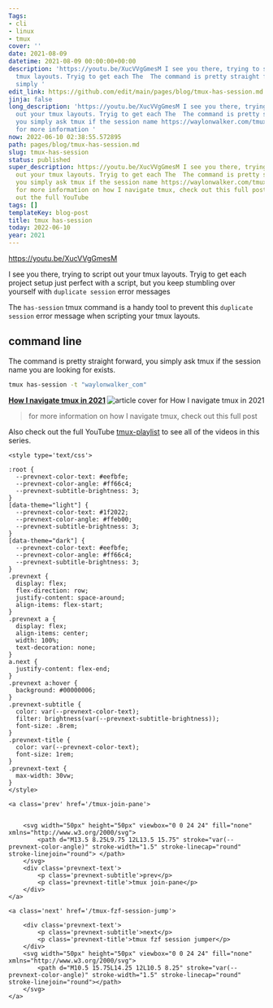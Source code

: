 ```yaml
---
Tags:
- cli
- linux
- tmux
cover: ''
date: 2021-08-09
datetime: 2021-08-09 00:00:00+00:00
description: 'https://youtu.be/XucVVgGmesM I see you there, trying to script out your
  tmux layouts. Tryig to get each The  The command is pretty straight forward, you
  simply '
edit_link: https://github.com/edit/main/pages/blog/tmux-has-session.md
jinja: false
long_description: 'https://youtu.be/XucVVgGmesM I see you there, trying to script
  out your tmux layouts. Tryig to get each The  The command is pretty straight forward,
  you simply ask tmux if the session name https://waylonwalker.com/tmux-nav-2021/
  for more information '
now: 2022-06-10 02:38:55.572895
path: pages/blog/tmux-has-session.md
slug: tmux-has-session
status: published
super_description: https://youtu.be/XucVVgGmesM I see you there, trying to script
  out your tmux layouts. Tryig to get each The  The command is pretty straight forward,
  you simply ask tmux if the session name https://waylonwalker.com/tmux-nav-2021/
  for more information on how I navigate tmux, check out this full post Also check
  out the full YouTube
tags: []
templateKey: blog-post
title: tmux has-session
today: 2022-06-10
year: 2021
---
```


https://youtu.be/XucVVgGmesM

I see you there, trying to script out your tmux layouts. Tryig to get each
project setup just perfect with a script, but you keep stumbling over yourself
with `duplicate session` error messages

The `has-session` tmux command is a handy tool to prevent this `duplicate
session` error message when scripting your tmux layouts.

## command line

The command is pretty straight forward, you simply ask tmux if the session name
you are looking for exists.

``` bash
tmux has-session -t "waylonwalker_com"
```


  <div class="onelinelink-wrapper">
      <a class="onelinelink" href="https://waylonwalker.com/tmux-nav-2021/">
          <img style="float: right;" align='right' src="https://images.waylonwalker.com/tmux-nav-2021-og_250x140.png" alt="article cover for 
 How I navigate tmux in 2021
"/>
          <p><strong>
 How I navigate tmux in 2021
</strong></p>
      </a>
  </div>


> for more information on how I navigate tmux, check out this full post


Also check out the full YouTube
[tmux-playlist](https://www.youtube.com/playlist?list=PLTRNG6WIHETB4reAxbWza3CZeP9KL6Bkr)
to see all of the videos in this series.
<div class='prevnext'>

    <style type='text/css'>

    :root {
      --prevnext-color-text: #eefbfe;
      --prevnext-color-angle: #ff66c4;
      --prevnext-subtitle-brightness: 3;
    }
    [data-theme="light"] {
      --prevnext-color-text: #1f2022;
      --prevnext-color-angle: #ffeb00;
      --prevnext-subtitle-brightness: 3;
    }
    [data-theme="dark"] {
      --prevnext-color-text: #eefbfe;
      --prevnext-color-angle: #ff66c4;
      --prevnext-subtitle-brightness: 3;
    }
    .prevnext {
      display: flex;
      flex-direction: row;
      justify-content: space-around;
      align-items: flex-start;
    }
    .prevnext a {
      display: flex;
      align-items: center;
      width: 100%;
      text-decoration: none;
    }
    a.next {
      justify-content: flex-end;
    }
    .prevnext a:hover {
      background: #00000006;
    }
    .prevnext-subtitle {
      color: var(--prevnext-color-text);
      filter: brightness(var(--prevnext-subtitle-brightness));
      font-size: .8rem;
    }
    .prevnext-title {
      color: var(--prevnext-color-text);
      font-size: 1rem;
    }
    .prevnext-text {
      max-width: 30vw;
    }
    </style>
    
    <a class='prev' href='/tmux-join-pane'>
    

        <svg width="50px" height="50px" viewbox="0 0 24 24" fill="none" xmlns="http://www.w3.org/2000/svg">
            <path d="M13.5 8.25L9.75 12L13.5 15.75" stroke="var(--prevnext-color-angle)" stroke-width="1.5" stroke-linecap="round" stroke-linejoin="round"> </path>
        </svg>
        <div class='prevnext-text'>
            <p class='prevnext-subtitle'>prev</p>
            <p class='prevnext-title'>tmux join-pane</p>
        </div>
    </a>
    
    <a class='next' href='/tmux-fzf-session-jump'>
    
        <div class='prevnext-text'>
            <p class='prevnext-subtitle'>next</p>
            <p class='prevnext-title'>tmux fzf session jumper</p>
        </div>
        <svg width="50px" height="50px" viewbox="0 0 24 24" fill="none" xmlns="http://www.w3.org/2000/svg">
            <path d="M10.5 15.75L14.25 12L10.5 8.25" stroke="var(--prevnext-color-angle)" stroke-width="1.5" stroke-linecap="round" stroke-linejoin="round"></path>
        </svg>
    </a>
  </div>